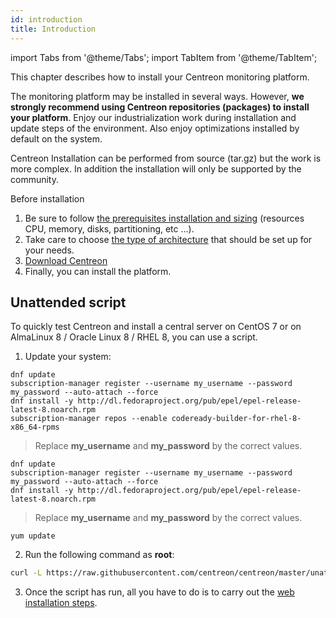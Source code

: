 ```yaml
---
id: introduction
title: Introduction
---
```


import Tabs from '@theme/Tabs';
import TabItem from '@theme/TabItem';

This chapter describes how to install your Centreon monitoring platform.

The monitoring platform may be installed in several ways. However, **we strongly
recommend using Centreon repositories (packages) to install your
platform**. Enjoy our industrialization work during installation and update steps
of the environment. Also enjoy optimizations installed by default on the system.

Centreon Installation can be performed from source (tar.gz) but the work is more
complex. In addition the installation will only be supported by the community.

Before installation

1.  Be sure to follow [the prerequisites installation and
    sizing](prerequisites.md) (resources CPU, memory, disks,
    partitioning, etc ...).
2.  Take care to choose [the type of architecture](architectures.md) that
    should be set up for your needs.
3.  [Download Centreon](https://download.centreon.com/)
4.  Finally, you can install the platform.

## Unattended script

To quickly test Centreon and install a central server on CentOS 7 or on AlmaLinux 8 / Oracle Linux 8 / RHEL 8, you
can use a script.

1. Update your system:

<Tabs groupId="sync">
<TabItem value="RHEL 8" label="RHEL 8">

```shell
dnf update
subscription-manager register --username my_username --password my_password --auto-attach --force
dnf install -y http://dl.fedoraproject.org/pub/epel/epel-release-latest-8.noarch.rpm
subscription-manager repos --enable codeready-builder-for-rhel-8-x86_64-rpms
```

> Replace **my_username** and **my_password** by the correct values.

</TabItem>

<TabItem value="Alma / Oracle Linux 8" label="Alma / Oracle Linux 8">

```shell
dnf update
subscription-manager register --username my_username --password my_password --auto-attach --force
dnf install -y http://dl.fedoraproject.org/pub/epel/epel-release-latest-8.noarch.rpm
```

> Replace **my_username** and **my_password** by the correct values.

</TabItem>
<TabItem value="CentOS 7" label="CentOS 7">

```shell
yum update
```

</TabItem>
</Tabs>

2. Run the following command as **root**:

  ```Bash
  curl -L https://raw.githubusercontent.com/centreon/centreon/master/unattended.sh | sh
  ```

3. Once the script has run, all you have to do is to carry out the [web installation steps](web-and-post-installation.md).
